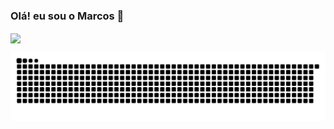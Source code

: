 ### Olá! eu sou o Marcos 👋

<div>
  
  <img align="center" height="170em" src="https://github-readme-stats.vercel.app/api/top-langs/?username=MarcosF0002&layout=compact&langs_count=16&theme=tokyonight"/>
</div>

 

![Snake animation](https://github.com/MarcosF0002/MarcosF0002/blob/output/github-contribution-grid-snake.svg)
